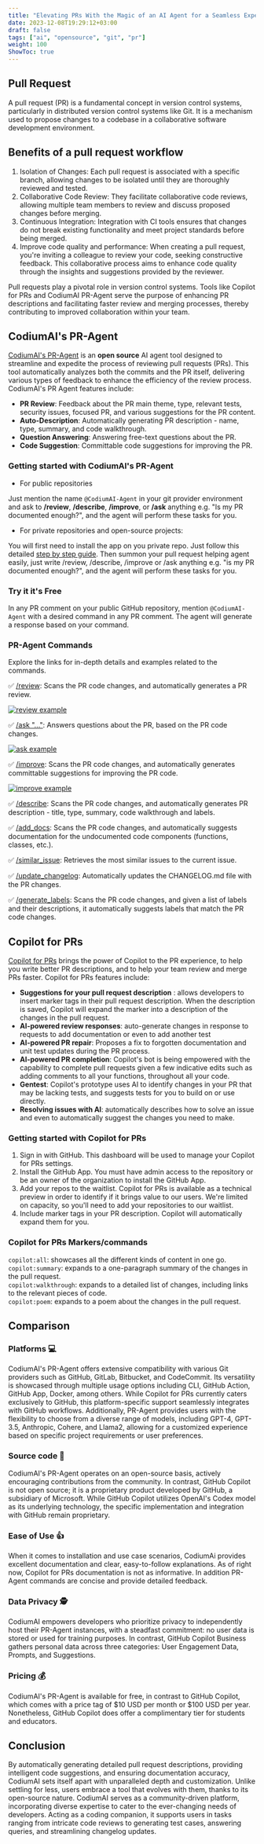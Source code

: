 ```yaml
---
title: "Elevating PRs With the Magic of an AI Agent for a Seamless Experience"
date: 2023-12-08T19:29:12+03:00
draft: false
tags: ["ai", "opensource", "git", "pr"]
weight: 100
ShowToc: true
---
```


## Pull Request

A pull request (PR) is a fundamental concept in version control systems, particularly in distributed version control systems like Git. It is a mechanism used to propose changes to a codebase in a collaborative software development environment.

## [](https://dev.to/tinegagideon/elevating-prs-with-the-magic-of-an-ai-agent-for-a-seamless-experience-pr-agent-vs-copilot-for-prs-3pm1#benefits-of-a-pull-request-workflow)Benefits of a pull request workflow

1.  Isolation of Changes: Each pull request is associated with a specific branch, allowing changes to be isolated until they are thoroughly reviewed and tested.
2.  Collaborative Code Review: They facilitate collaborative code reviews, allowing multiple team members to review and discuss proposed changes before merging.
3.  Continuous Integration: Integration with CI tools ensures that changes do not break existing functionality and meet project standards before being merged.
4.  Improve code quality and performance: When creating a pull request, you're inviting a colleague to review your code, seeking constructive feedback. This collaborative process aims to enhance code quality through the insights and suggestions provided by the reviewer.

Pull requests play a pivotal role in version control systems. Tools like Copilot for PRs and CodiumAI PR-Agent serve the purpose of enhancing PR descriptions and facilitating faster review and merging processes, thereby contributing to improved collaboration within your team.

## [](https://dev.to/tinegagideon/elevating-prs-with-the-magic-of-an-ai-agent-for-a-seamless-experience-pr-agent-vs-copilot-for-prs-3pm1#codiumais-pragent)CodiumAI's PR-Agent

[CodiumAI's PR-Agent](https://www.codium.ai/products/git-plugin/) is an **open source** AI agent tool designed to streamline and expedite the process of reviewing pull requests (PRs). This tool automatically analyzes both the commits and the PR itself, delivering various types of feedback to enhance the efficiency of the review process. CodiumAI's PR Agent features include:

- **PR Review**: Feedback about the PR main theme, type, relevant tests, security issues, focused PR, and various suggestions for the PR content.
- **Auto-Description**: Automatically generating PR description - name, type, summary, and code walkthrough.
- **Question Answering**: Answering free-text questions about the PR.
- **Code Suggestion**: Committable code suggestions for improving the PR.

### [](https://dev.to/tinegagideon/elevating-prs-with-the-magic-of-an-ai-agent-for-a-seamless-experience-pr-agent-vs-copilot-for-prs-3pm1#getting-started-with-codiumais-pragent)Getting started with CodiumAI's PR-Agent

- For public repositories

Just mention the name `@CodiumAI-Agent` in your git provider environment and ask to **/review**, **/describe**, **/improve**, or **/ask** anything e.g. "Is my PR documented enough?", and the agent will perform these tasks for you.

- For private repositories and open-source projects:

You will first need to install the app on you private repo. Just follow this detailed [step by step guide](https://github.com/Codium-ai/pr-agent/blob/main/INSTALL.md). Then summon your pull request helping agent easily, just write /review, /describe, /improve or /ask anything e.g. "is my PR documented enough?", and the agent will perform these tasks for you.

### [](https://dev.to/tinegagideon/elevating-prs-with-the-magic-of-an-ai-agent-for-a-seamless-experience-pr-agent-vs-copilot-for-prs-3pm1#try-it-its-free)Try it it's Free

In any PR comment on your public GitHub repository, mention `@CodiumAI-Agent` with a desired command in any PR comment. The agent will generate a response based on your command.

### [](https://dev.to/tinegagideon/elevating-prs-with-the-magic-of-an-ai-agent-for-a-seamless-experience-pr-agent-vs-copilot-for-prs-3pm1#pragent-commands)PR-Agent Commands

Explore the links for in-depth details and examples related to the commands.

✅ [/review](https://github.com/Codium-ai/pr-agent/blob/main/docs/REVIEW.md): Scans the PR code changes, and automatically generates a PR review.

[![review example](https://res.cloudinary.com/practicaldev/image/fetch/s--lTMuY-NR--/c_limit%2Cf_auto%2Cfl_progressive%2Cq_auto%2Cw_800/https://dev-to-uploads.s3.amazonaws.com/uploads/articles/m7lxglebdqlgv6d4vjsn.png)](https://res.cloudinary.com/practicaldev/image/fetch/s--lTMuY-NR--/c_limit%2Cf_auto%2Cfl_progressive%2Cq_auto%2Cw_800/https://dev-to-uploads.s3.amazonaws.com/uploads/articles/m7lxglebdqlgv6d4vjsn.png)

✅ [/ask "..."](https://github.com/Codium-ai/pr-agent/blob/main/docs/ASK.md): Answers questions about the PR, based on the PR code changes.

[![ask example](https://res.cloudinary.com/practicaldev/image/fetch/s--1i-oOspE--/c_limit%2Cf_auto%2Cfl_progressive%2Cq_auto%2Cw_800/https://dev-to-uploads.s3.amazonaws.com/uploads/articles/c3x69obnkxtq02l4jpx9.png)](https://res.cloudinary.com/practicaldev/image/fetch/s--1i-oOspE--/c_limit%2Cf_auto%2Cfl_progressive%2Cq_auto%2Cw_800/https://dev-to-uploads.s3.amazonaws.com/uploads/articles/c3x69obnkxtq02l4jpx9.png)

✅ [/improve](https://github.com/Codium-ai/pr-agent/blob/main/docs/IMPROVE.md): Scans the PR code changes, and automatically generates committable suggestions for improving the PR code.

[![improve example](https://res.cloudinary.com/practicaldev/image/fetch/s--RyvL1-Dy--/c_limit%2Cf_auto%2Cfl_progressive%2Cq_auto%2Cw_800/https://dev-to-uploads.s3.amazonaws.com/uploads/articles/hjrlivxwgwpew0byqeqe.png)](https://res.cloudinary.com/practicaldev/image/fetch/s--RyvL1-Dy--/c_limit%2Cf_auto%2Cfl_progressive%2Cq_auto%2Cw_800/https://dev-to-uploads.s3.amazonaws.com/uploads/articles/hjrlivxwgwpew0byqeqe.png)

✅ [/describe](https://github.com/Codium-ai/pr-agent/blob/main/docs/DESCRIBE.md): Scans the PR code changes, and automatically generates PR description - title, type, summary, code walkthrough and labels.

✅ [/add_docs](https://github.com/Codium-ai/pr-agent/blob/main/docs/ADD_DOCUMENTATION.md): Scans the PR code changes, and automatically suggests documentation for the undocumented code components (functions, classes, etc.).

✅ [/similar_issue](https://github.com/Codium-ai/pr-agent/blob/main/docs/SIMILAR_ISSUE.md): Retrieves the most similar issues to the current issue.

✅ [/update_changelog](https://github.com/Codium-ai/pr-agent/blob/main/docs/UPDATE_CHANGELOG.md): Automatically updates the CHANGELOG.md file with the PR changes.

✅ [/generate_labels](https://github.com/Codium-ai/pr-agent/blob/main/docs/GENERATE_CUSTOM_LABELS.md): Scans the PR code changes, and given a list of labels and their descriptions, it automatically suggests labels that match the PR code changes.

## [](https://dev.to/tinegagideon/elevating-prs-with-the-magic-of-an-ai-agent-for-a-seamless-experience-pr-agent-vs-copilot-for-prs-3pm1#copilot-for-prs)Copilot for PRs

[Copilot for PRs](https://githubnext.com/projects/copilot-for-pull-requests) brings the power of Copilot to the PR experience, to help you write better PR descriptions, and to help your team review and merge PRs faster. Copilot for PRs features include:

- **Suggestions for your pull request description** : allows developers to insert marker tags in their pull request description. When the description is saved, Copilot will expand the marker into a description of the changes in the pull request.
- **AI-powered review responses**: auto-generate changes in response to requests to add documentation or even to add another test
- **AI-powered PR repair**: Proposes a fix to forgotten documentation and unit test updates during the PR process.
- **AI-powered PR completion**: Copilot's bot is being empowered with the capability to complete pull requests given a few indicative edits such as adding comments to all your functions, throughout all your code.
- **Gentest**: Copilot's prototype uses AI to identify changes in your PR that may be lacking tests, and suggests tests for you to build on or use directly.
- **Resolving issues with AI**: automatically describes how to solve an issue and even to automatically suggest the changes you need to make.

### [](https://dev.to/tinegagideon/elevating-prs-with-the-magic-of-an-ai-agent-for-a-seamless-experience-pr-agent-vs-copilot-for-prs-3pm1#getting-started-with-copilot-for-prs)Getting started with Copilot for PRs

1.  Sign in with GitHub. This dashboard will be used to manage your Copilot for PRs settings.
2.  Install the GitHub App. You must have admin access to the repository or be an owner of the organization to install the GitHub App.
3.  Add your repos to the waitlist. Copilot for PRs is available as a technical preview in order to identify if it brings value to our users. We're limited on capacity, so you'll need to add your repositories to our waitlist.
4.  Include marker tags in your PR description. Copilot will automatically expand them for you.

### [](https://dev.to/tinegagideon/elevating-prs-with-the-magic-of-an-ai-agent-for-a-seamless-experience-pr-agent-vs-copilot-for-prs-3pm1#copilot-for-prs-markerscommands)Copilot for PRs Markers/commands

`copilot:all`: showcases all the different kinds of content in one go.  
`copilot:summary`: expands to a one-paragraph summary of the changes in the pull request.  
`copilot:walkthrough`: expands to a detailed list of changes, including links to the relevant pieces of code.  
`copilot:poem`: expands to a poem about the changes in the pull request.

## [](https://dev.to/tinegagideon/elevating-prs-with-the-magic-of-an-ai-agent-for-a-seamless-experience-pr-agent-vs-copilot-for-prs-3pm1#comparison)Comparison

### [](https://dev.to/tinegagideon/elevating-prs-with-the-magic-of-an-ai-agent-for-a-seamless-experience-pr-agent-vs-copilot-for-prs-3pm1#platforms)Platforms 💻

CodiumAI's PR-Agent offers extensive compatibility with various Git providers such as GitHub, GitLab, Bitbucket, and CodeCommit. Its versatility is showcased through multiple usage options including CLI, GitHub Action, GitHub App, Docker, among others. While Copilot for PRs currently caters exclusively to GitHub, this platform-specific support seamlessly integrates with GitHub workflows. Additionally, PR-Agent provides users with the flexibility to choose from a diverse range of models, including GPT-4, GPT-3.5, Anthropic, Cohere, and Llama2, allowing for a customized experience based on specific project requirements or user preferences.

### [](https://dev.to/tinegagideon/elevating-prs-with-the-magic-of-an-ai-agent-for-a-seamless-experience-pr-agent-vs-copilot-for-prs-3pm1#source-code)Source code 📜

CodiumAI's PR-Agent operates on an open-source basis, actively encouraging contributions from the community. In contrast, GitHub Copilot is not open source; it is a proprietary product developed by GitHub, a subsidiary of Microsoft. While GitHub Copilot utilizes OpenAI's Codex model as its underlying technology, the specific implementation and integration with GitHub remain proprietary.

### [](https://dev.to/tinegagideon/elevating-prs-with-the-magic-of-an-ai-agent-for-a-seamless-experience-pr-agent-vs-copilot-for-prs-3pm1#ease-of-use)Ease of Use 👍

When it comes to installation and use case scenarios, CodiumAi provides excellent documentation and clear, easy-to-follow explanations. As of right now, Copilot for PRs documentation is not as informative. In addition PR-Agent commands are concise and provide detailed feedback.

### [](https://dev.to/tinegagideon/elevating-prs-with-the-magic-of-an-ai-agent-for-a-seamless-experience-pr-agent-vs-copilot-for-prs-3pm1#data-privacy)Data Privacy 🕵️

CodiumAI empowers developers who prioritize privacy to independently host their PR-Agent instances, with a steadfast commitment: no user data is stored or used for training purposes. In contrast, GitHub Copilot Business gathers personal data across three categories: User Engagement Data, Prompts, and Suggestions.

### [](https://dev.to/tinegagideon/elevating-prs-with-the-magic-of-an-ai-agent-for-a-seamless-experience-pr-agent-vs-copilot-for-prs-3pm1#pricing)Pricing 💰

CodiumAI's PR-Agent is available for free, in contrast to GitHub Copilot, which comes with a price tag of $10 USD per month or $100 USD per year. Nonetheless, GitHub Copilot does offer a complimentary tier for students and educators.

## [](https://dev.to/tinegagideon/elevating-prs-with-the-magic-of-an-ai-agent-for-a-seamless-experience-pr-agent-vs-copilot-for-prs-3pm1#conclusion)Conclusion

By automatically generating detailed pull request descriptions, providing intelligent code suggestions, and ensuring documentation accuracy, CodiumAI sets itself apart with unparalleled depth and customization. Unlike settling for less, users embrace a tool that evolves with them, thanks to its open-source nature. CodiumAI serves as a community-driven platform, incorporating diverse expertise to cater to the ever-changing needs of developers. Acting as a coding companion, it supports users in tasks ranging from intricate code reviews to generating test cases, answering queries, and streamlining changelog updates.
